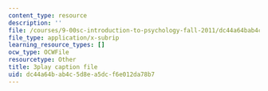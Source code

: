 ```yaml
---
content_type: resource
description: ''
file: /courses/9-00sc-introduction-to-psychology-fall-2011/dc44a64bab4c5d8ea5dcf6e012da78b7_syXplPKQb_o.vtt
file_type: application/x-subrip
learning_resource_types: []
ocw_type: OCWFile
resourcetype: Other
title: 3play caption file
uid: dc44a64b-ab4c-5d8e-a5dc-f6e012da78b7
---
```

